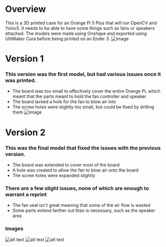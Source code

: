 # Overview
This is a 3D printed case for an Orange Pi 5 Plus that will run OpenCV and Yolov5.  It needs to be able to have some things such as fans or speakers attached.
The models were made using Onshape and exported using UltiMaker Cura before being printed on an Ender 3.
![image](https://github.com/BryBryTheFry/Vision-Projects/assets/60817103/ee5f048e-98b0-44d6-a4b0-13bc55bc004f)

# Version 1
### This version was the first model, but had various issues once it was printed.
- The board was too small to effectively cover the entire Orange Pi, which meant that the parts meant to hold the fan controller and speaker
- The board lacked a hole for the fan to blow air into
- The screw holes were slightly too small, but could be fixed by drilling them
![image](https://github.com/BryBryTheFry/Vision-Projects/assets/60817103/5b239ec0-b740-4199-bd1a-8ef2a06a971a)


# Version 2
### This was the final model that fixed the issues with the previous version.
- The board was extended to cover most of the board
- A hole was created to allow the fan to blow air onto the board
- The screw holes were expanded slightly
### There are a few slight issues, none of which are enough to warrant a reprint
- The fan seal isn't great meaning that some of the air flow is wasted
- Some parts extend farther out than is necessary, such as the speaker area
### Images
![alt text](https://github.com/BryBryTheFry/Vision-Projects/blob/main/Orange%20Pi/3D%20Printed%20Case/20231022_160344.jpg)
![alt text](https://github.com/BryBryTheFry/Vision-Projects/blob/main/Orange%20Pi/3D%20Printed%20Case/20231022_160512.jpg)
![alt text](https://github.com/BryBryTheFry/Vision-Projects/blob/main/Orange%20Pi/3D%20Printed%20Case/20231022_161522.jpg)
